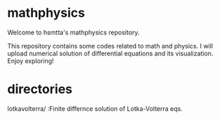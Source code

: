 # mathphysics

Welcome to hsmtta's mathphysics repository.

This repository contains some codes related to math and physics. I will upload numerical solution of differential equations and its visualization. Enjoy exploring!

# directories

lotkavolterra/ :Finite differnce solution of Lotka-Volterra eqs. 
